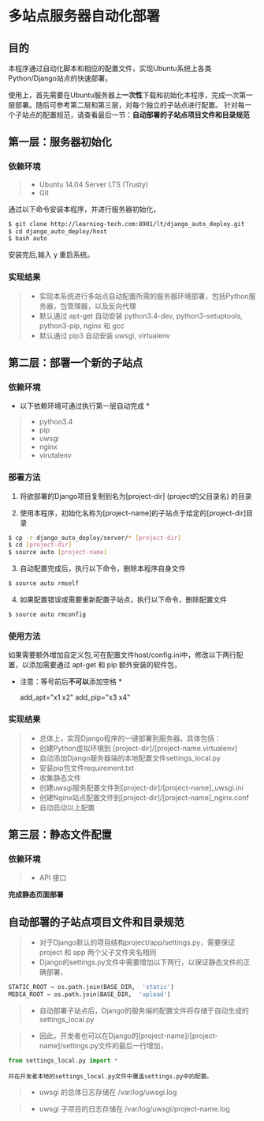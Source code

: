 # 多站点服务器自动化部署

## 目的

本程序通过自动化脚本和相应的配置文件，实现Ubuntu系统上各类Python/Django站点的快速部署。

使用上，首先需要在Ubuntu服务器上**一次性**下载和初始化本程序，完成一次第一层部署。随后可参考第二层和第三层，对每个独立的子站点进行配置。
针对每一个子站点的配置规范，请查看最后一节：**自动部署的子站点项目文件和目录规范**

## 第一层：服务器初始化

### 依赖环境
> * Ubuntu 14.04 Server LTS (Trusty)
> * Git

通过以下命令安装本程序，并进行服务器初始化，
 
```bash
$ git clone http://learning-tech.com:8901/lt/django_auto_deploy.git
$ cd django_auto_deploy/host
$ bash auto
```
安装完后,输入 y 重启系统。

### 实现结果

> * 实现本系统进行多站点自动配置所需的服务器环境部署，包括Python服务器，包管理器，以及反向代理
> * 默认通过 apt-get 自动安装 python3.4-dev, python3-setuptools, python3-pip, nginx 和 gcc
> * 默认通过 pip3 自动安装 uwsgi, virtualenv


## 第二层：部署一个新的子站点

### 依赖环境

* 以下依赖环境可通过执行第一层自动完成 *

> * python3.4
> * pip
> * uwsgi
> * nginx
> * virutalenv

### 部署方法

1. 将欲部署的Django项目复制到名为[project-dir]  (project的父目录名) 的目录

2. 使用本程序，初始化名称为[project-name]的子站点于给定的[project-dir]目录

```bash
$ cp -r django_auto_deploy/server/* [project-dir]
$ cd [project-dir]
$ source auto [project-name]
```

3. 自动配置完成后，执行以下命令，删除本程序自身文件

```bash
$ source auto rmself
```

4. 如果配置错误或需要重新配置子站点，执行以下命令，删除配置文件

```bash
$ source auto rmconfig
```

### 使用方法

如果需要额外增加自定义包,可在配置文件host/config.ini中，修改以下两行配置，以添加需要通过 apt-get 和 pip 额外安装的软件包，
* 注意：等号前后**不可以**添加空格 *

	add_apt="x1 x2"
	add_pip="x3 x4"


### 实现结果

> * 总体上，实现Django程序的一键部署到服务器。具体包括：
> * 创建Python虚拟环境到 [project-dir]/[project-name.virtualenv]
> * 自动添加Django服务器端的本地配置文件settings_local.py
> * 安装pip包文件requirement.txt
> * 收集静态文件
> * 创建uwsgi服务配置文件到[project-dir]/[project-name]_uwsgi.ini
> * 创建Nginx站点配置文件到[project-dir]/[project-name]_nginx.conf
> * 自动启动以上配置


## 第三层：静态文件配置

### 依赖环境
> * API 接口

**完成静态页面部署**


## 自动部署的子站点项目文件和目录规范

> * 对于Django默认的项目结构project/app/settings.py，需要保证 project 和 app 两个父子文件夹名相同
> * Django的settings.py文件中需要增加以下两行，以保证静态文件的正确部署，

```Python
STATIC_ROOT = os.path.join(BASE_DIR,  'static') 
MEDIA_ROOT = os.path.join(BASE_DIR,  'upload')
```
    
> * 自动部署子站点后，Django的服务端的配置文件将存储于自动生成的settings_local.py

> * 因此，开发者也可以在Django的[project-name]/[project-name]/settings.py文件的最后一行增加，

```Python
from settings_local.py import *
```
    
    并在开发者本地的settings_local.py文件中覆盖settings.py中的配置。

> * uwsgi 的总体日志存储在 /var/log/uwsgi.log

> * uwsgi 子项目的日志存储在 /var/log/uwsgi/project-name.log




